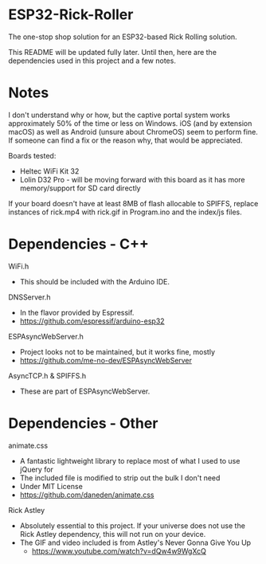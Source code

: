 # ESP32-Rick-Roller
The one-stop shop solution for an ESP32-based Rick Rolling solution.

This README will be updated fully later. Until then, here are the dependencies used in this project and a few notes.

# Notes

I don't understand why or how, but the captive portal system works approximately 50% of the time or less on Windows. iOS (and by extension macOS) as well as Android (unsure about ChromeOS) seem to perform fine. If someone can find a fix or the reason why, that would be appreciated.

Boards tested:
- Heltec WiFi Kit 32
- Lolin D32 Pro - will be moving forward with this board as it has more memory/support for SD card directly

If your board doesn't have at least 8MB of flash allocable to SPIFFS, replace instances of rick.mp4 with rick.gif in Program.ino and the index/js files.

# Dependencies - C++

WiFi.h
- This should be included with the Arduino IDE.

DNSServer.h
- In the flavor provided by Espressif.
- https://github.com/espressif/arduino-esp32

ESPAsyncWebServer.h
- Project looks not to be maintained, but it works fine, mostly
- https://github.com/me-no-dev/ESPAsyncWebServer

AsyncTCP.h & SPIFFS.h
- These are part of ESPAsyncWebServer.

# Dependencies - Other

animate.css
- A fantastic lightweight library to replace most of what I used to use jQuery for
- The included file is modified to strip out the bulk I don't need
- Under MIT License
- https://github.com/daneden/animate.css

Rick Astley
- Absolutely essential to this project. If your universe does not use the Rick Astley dependency, this will not run on your device.
- The GIF and video included is from Astley's Never Gonna Give You Up
  - https://www.youtube.com/watch?v=dQw4w9WgXcQ
